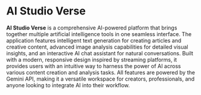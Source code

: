 # AI Studio Verse

**AI Studio Verse** is a comprehensive AI-powered platform that brings together multiple artificial intelligence tools in one seamless interface. The application features intelligent text generation for creating articles and creative content, advanced image analysis capabilities for detailed visual insights, and an interactive AI chat assistant for natural conversations. Built with a modern, responsive design inspired by streaming platforms, it provides users with an intuitive way to harness the power of AI across various content creation and analysis tasks. All features are powered by the Gemini API, making it a versatile workspace for creators, professionals, and anyone looking to integrate AI into their workflow.
